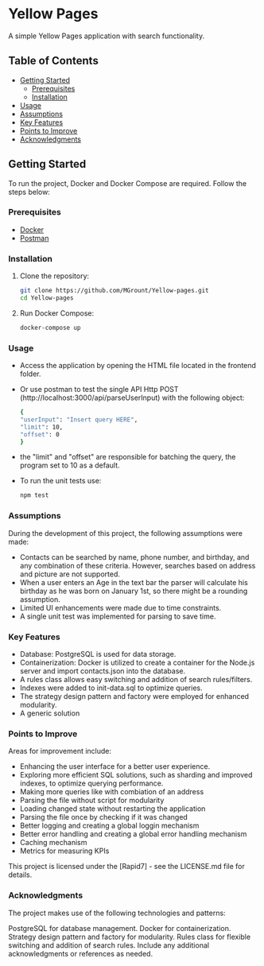 # Yellow Pages

A simple Yellow Pages application with search functionality.

## Table of Contents

- [Getting Started](#getting-started)
  - [Prerequisites](#prerequisites)
  - [Installation](#installation)
- [Usage](#usage)
- [Assumptions](#assumptions)
- [Key Features](#key-features)
- [Points to Improve](#points-to-improve)
- [Acknowledgments](#acknowledgments)

## Getting Started

To run the project, Docker and Docker Compose are required. Follow the steps below:

### Prerequisites

- [Docker](https://www.docker.com/)
- [Postman](https://www.postman.com/)

### Installation

1. Clone the repository:
   ```bash
   git clone https://github.com/MGrount/Yellow-pages.git
   cd Yellow-pages


2. Run Docker Compose:
    ```bash
    docker-compose up

### Usage

* Access the application by opening the HTML file located in the frontend folder.

* Or use postman to test the single API Http POST (http://localhost:3000/api/parseUserInput) with the following object:
    ```bash
    {
    "userInput": "Insert query HERE",
    "limit": 10,
    "offset": 0
    }

* the "limit" and "offset" are responsible for batching the query, the program set to 10 as a default.

* To run the unit tests use:
    ```bash
    npm test

### Assumptions

During the development of this project, the following assumptions were made:

* Contacts can be searched by name, phone number, and birthday, and any combination of these criteria. However, searches based on address and picture are not supported.
* When a user enters an Age in the text bar the parser will calculate his birthday as he was born on January 1st, so there might be a rounding assumption.
* Limited UI enhancements were made due to time constraints.
* A single unit test was implemented for parsing to save time.

### Key Features

* Database: PostgreSQL is used for data storage.
* Containerization: Docker is utilized to create a container for the Node.js server and import contacts.json into the database.
* A rules class allows easy switching and addition of search rules/filters.
* Indexes were added to init-data.sql to optimize queries.
* The strategy design pattern and factory were employed for enhanced modularity.
* A generic solution

### Points to Improve

Areas for improvement include:

* Enhancing the user interface for a better user experience.
* Exploring more efficient SQL solutions, such as sharding and improved indexes, to optimize querying performance.
* Making more queries like with combiation of an address
* Parsing the file without script for modularity
* Loading changed state without restarting the application
* Parsing the file once by checking if it was changed
* Better logging and creating a global loggin mechanism
* Better error handling and creating a global error handling mechanism
* Caching mechanism
* Metrics for measuring KPIs

This project is licensed under the [Rapid7] - see the LICENSE.md file for details.

### Acknowledgments

The project makes use of the following technologies and patterns:

PostgreSQL for database management.
Docker for containerization.
Strategy design pattern and factory for modularity.
Rules class for flexible switching and addition of search rules.
Include any additional acknowledgments or references as needed.